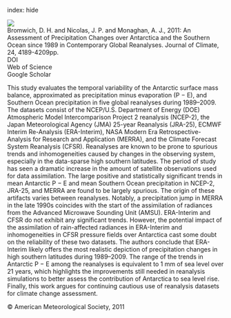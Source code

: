 index: hide

<div class="Citation">
    <div class="Citation-thumb CitationThumb-linked"  data-href="https://doi.org/10.1175/2011jcli4074.1">
      <img src="https://static.claimspace.cloud/climate-study-static/refs/thumbs/4/Bromwich_et_al_2011-thumb.png" />
    </div>

  <div class="Citation-body">
    <div class="Citation-text">Bromwich, D. H. and Nicolas, J. P. and Monaghan, A. J., 2011: An Assessment of Precipitation Changes over Antarctica and the Southern Ocean since 1989 in Contemporary Global Reanalyses. <span class="Article-journal">Journal of Climate, </span><span class="Article-volume">24, </span>4189-4209pp.</div>
    <div class="Citation-links">
      <div class="CitationLink" data-href="https://doi.org/10.1175/2011jcli4074.1">
        <div class="CitationLink-icon CitationLink-Doi"></div>
        <div class="CitationLink-text">DOI</div>
      </div>
      <div class="CitationLink" data-href="http://cel.webofknowledge.com/InboundService.do?customersID=atyponcel&smartRedirect=yes&mode=FullRecord&IsProductCode=Yes&product=CEL&Init=Yes&Func=Frame&action=retrieve&SrcApp=literatum&SrcAuth=atyponcel&SID=7CNc3cIRaBKjGbSujFM&UT=WOS:000294490600001">
        <div class="CitationLink-icon CitationLink-Isi"></div>
        <div class="CitationLink-text">Web of Science</div>
      </div>
      <div class="CitationLink" data-href="https://scholar.google.com/scholar?q=10.1175/2011jcli4074.1">
        <div class="CitationLink-icon CitationLink-Scholar"></div>
        <div class="CitationLink-text">Google Scholar</div>
      </div>
    </div>
  </div>
</div>

This study evaluates the temporal variability of the Antarctic surface mass balance, approximated as precipitation minus evaporation (P − E), and Southern Ocean precipitation in five global reanalyses during 1989–2009. The datasets consist of the NCEP/U.S. Department of Energy (DOE) Atmospheric Model Intercomparison Project 2 reanalysis (NCEP-2), the Japan Meteorological Agency (JMA) 25-year Reanalysis (JRA-25), ECMWF Interim Re-Analysis (ERA-Interim), NASA Modern Era Retrospective-Analysis for Research and Application (MERRA), and the Climate Forecast System Reanalysis (CFSR). Reanalyses are known to be prone to spurious trends and inhomogeneities caused by changes in the observing system, especially in the data-sparse high southern latitudes. The period of study has seen a dramatic increase in the amount of satellite observations used for data assimilation. The large positive and statistically significant trends in mean Antarctic P − E and mean Southern Ocean precipitation in NCEP-2, JRA-25, and MERRA are found to be largely spurious. The origin of these artifacts varies between reanalyses. Notably, a precipitation jump in MERRA in the late 1990s coincides with the start of the assimilation of radiances from the Advanced Microwave Sounding Unit (AMSU). ERA-Interim and CFSR do not exhibit any significant trends. However, the potential impact of the assimilation of rain-affected radiances in ERA-Interim and inhomogeneities in CFSR pressure fields over Antarctica cast some doubt on the reliability of these two datasets. The authors conclude that ERA-Interim likely offers the most realistic depiction of precipitation changes in high southern latitudes during 1989–2009. The range of the trends in Antarctic P − E among the reanalyses is equivalent to 1 mm of sea level over 21 years, which highlights the improvements still needed in reanalysis simulations to better assess the contribution of Antarctica to sea level rise. Finally, this work argues for continuing cautious use of reanalysis datasets for climate change assessment.

<div class="Citation-copy">
&copy; American Meteorological Society, 2011
</div>